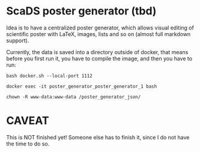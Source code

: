 # ScaDS poster generator (tbd)

Idea is to have a centralized poster generator, which allows visual editing of
scientific poster with LaTeX, images, lists and so on (almost full markdown support).

Currently, the data is saved into a directory outside of docker, that means before you
first run it, you have to compile the image, and then you have to run:

```console
bash docker.sh --local-port 1112
```

```console
docker exec -it poster_generator_poster_generator_1 bash
```


```console
chown -R www-data:www-data /poster_generator_json/
```

# CAVEAT

This is NOT finished yet! Someone else has to finish it, since I do not have the time
to do so.
